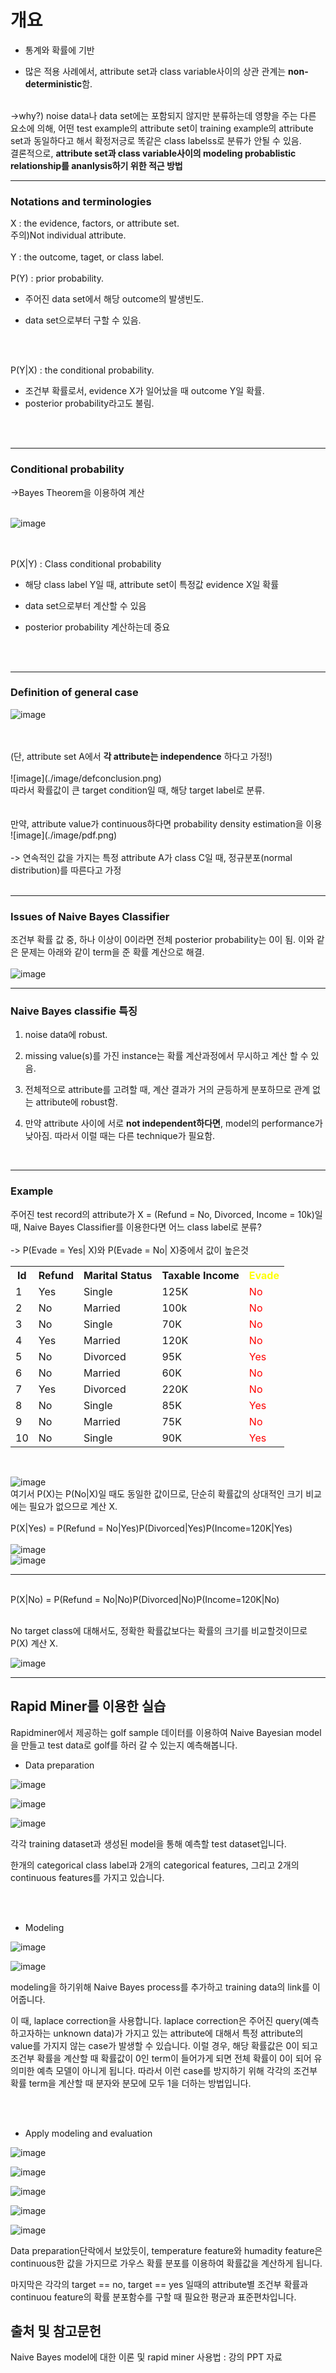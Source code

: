 # 개요

* 통계와 확률에 기반

* 많은 적용 사례에서, attribute set과 class variable사이의 상관 관계는 <strong>non-deterministic</strong>함.

<br>
->why?) noise data나 data set에는 포함되지 않지만 분류하는데 영향을 주는 다른 요소에 의해, 어떤 test example의 attribute set이 training example의 attribute set과 동일하다고 해서 확정저긍로 똑같은 class labelss로 분류가 안될 수 있음.
	
<br>
결론적으로, <strong>attribute set과 class variable사이의 modeling probablistic relationship를 ananlysis하기 위한 적근 방법</strong>

<br>
<hr>

### Notations and terminologies

X : the evidence, factors, or attribute set.
<br> 
주의)Not individual attribute.
<br>
<br>
Y : the outcome, taget, or class label.
<br>
<br>
P(Y) : prior probability.
<br>
 * 주어진 data set에서 해당 outcome의  발생빈도.
 
 * data set으로부터 구할 수 있음.
<br>
<br>

P(Y\|X) : the conditional probability.
 * 조건부 확률로서, evidence X가 일어났을 때 outcome Y일 확률.
 * posterior probability라고도 불림.
<br>
<br>
<hr>

### Conditional probability 

->Bayes Theorem을 이용하여 계산
<br>
<br>

![image](./image/conditionalprob.png)

<br>

<br>
P(X|Y) : Class conditional probability

* 해당 class label Y일 때, attribute set이 특정값 evidence X일 확률

* data set으로부터 계산할 수 있음

* posterior probability 계산하는데 중요
<br>
<br>
<hr>

### Definition of general case

![image](./image/defcon.png)

<br>
<br>
(단, attribute set A에서 <strong>각 attribute는 independence</strong> 하다고 가정!)
<br>
<br>
![image](./image/defconclusion.png)
<br>
따라서 확률값이 큰 target condition일 때, 해당 target label로 분류.
<br>
<br>
<br>
만약, attribute value가 continuous하다면 probability density estimation을 이용
<br>
![image](./image/pdf.png)
<br>
<br>
-> 연속적인 값을 가지는 특정 attribute A가 class C일 때, 정규분포(normal distribution)를 따른다고 가정
<br>
<br>
<hr>

### Issues of Naive Bayes Classifier

조건부 확률 값 중, 하나 이상이 0이라면 전체 posterior probability는 0이 됨. 이와 같은 문제는 아래와 같이 term을 준 확률 계산으로 해결.
<br>
<br>
![image](./image/variousprob.png)
<br>
<hr>

### Naive Bayes classifie 특징

1. noise data에 robust.

2. missing value(s)를 가진 instance는 확률 계산과정에서 무시하고 계산 할 수 있음.

3. 전체적으로 attribute를 고려할 때, 계산 결과가 거의 균등하게 분포하므로 관계 없는 attribute에 robust함.

4. 만약 attribute 사이에 서로 <strong>not independent하다면</strong>, model의 performance가 낮아짐. 따라서 이럴 때는 다른 technique가 필요함.

<br>
<hr>

### Example

주어진 test record의 attribute가 X = (Refund = No, Divorced, Income = 10k)일때, Naive Bayes Classifier를 이용한다면 어느 class label로 분류?
<br>
<br>
-> P(Evade = Yes| X)와 P(Evade = No| X)중에서 값이 높은것
<br>
<table>
<th>Id</th>
<th>Refund</th>
<th>Marital Status</th>
<th>Taxable Income</th>
<th style="color:yellow">Evade</th>
<tr>
	<td>1</td>
	<td>Yes</td>
	<td>Single</td>
	<td>125K</td>
	<td style="color:red;">No</td>
</tr>
<tr>
	<td>2</td>
	<td>No</td>
	<td>Married</td>
	<td>100k</td>
	<td style="color:red;">No</td>
</tr>
<tr>
	<td>3</td>
	<td>No</td>
	<td>Single</td>
	<td>70K</td>
	<td style="color:red;">No</td>
</tr>
<tr>
	<td>4</td>
	<td>Yes</td>
	<td>Married</td>
	<td>120K</td>
	<td style="color:red;">No</td>
</tr>
<tr>
	<td>5</td>
	<td>No</td>
	<td>Divorced</td>
	<td>95K</td>
	<td style="color:red;">Yes</td>
</tr>
<tr>
	<td>6</td>
	<td>No</td>
	<td>Married</td>
	<td>60K</td>
	<td style="color:red;">No</td>
</tr>
<tr>
	<td>7</td>
	<td>Yes</td>
	<td>Divorced</td>
	<td>220K</td>
	<td style="color:red;">No</td>
</tr>
<tr>
	<td>8</td>
	<td>No</td>
	<td>Single</td>
	<td>85K</td>
	<td style="color:red;">Yes</td>
</tr>
<tr>
	<td>9</td>
	<td>No</td>
	<td>Married</td>
	<td>75K</td>
	<td style="color:red;">No</td>
</tr>
<tr>
	<td>10</td>
	<td>No</td>
	<td>Single</td>
	<td>90K</td>
	<td style="color:red;">Yes</td>
</tr>
</table>
<br>

![image](./image/sol1.png)
<br>
여기서 P(X)는 P(No|X)일 때도 동일한 값이므로, 단순히 확률값의 상대적인 크기 비교에는 필요가 없으므로 계산 X.
<br>
<br>
P(X|Yes) = P(Refund = No|Yes)P(Divorced|Yes)P(Income=120K|Yes)
<br>
<br>
![image](./image/sol2.png)
<br>
![image](./image/sol3.png)
<br>
<hr>
<br>
P(X|No) = P(Refund = No|No)P(Divorced|No)P(Income=120K|No)
<br>
<br>

No target class에 대해서도, 정확한 확률값보다는 확률의 크기를 비교할것이므로 P(X) 계산 X.

![image](./image/sol4.png)


***

## Rapid Miner를 이용한 실습

Rapidminer에서 제공하는 golf sample 데이터를 이용하여 Naive Bayesian model을 만들고 test data로 golf를 하러 갈 수 있는지 예측해봅니다.

* Data preparation

![image](./image/1.JPG)

![image](./image/1-1.JPG)

![image](./image/1-2.JPG)

각각 training dataset과 생성된 model을 통해 예측할 test dataset입니다.

한개의 categorical class label과 2개의 categorical features, 그리고 2개의 continuous features를 가지고 있습니다.

<br>
<br>

* Modeling

![image](./image/2.JPG)

![image](./image/2-1.JPG)

modeling을 하기위해 Naive Bayes process를 추가하고 training data의 link를 이어줍니다.

이 때, laplace correction을 사용합니다. laplace correction은 주어진 query(예측하고자하는 unknown data)가 가지고 있는 attribute에 대해서 특정 attribute의
 value를 가지지 않는 case가 발생할 수 있습니다. 이럴 경우, 해당 확률값은 0이 되고 조건부 확률을 계산할 때 확률값이 0인 term이 들어가게 되면 전체 확률이 0이 되어 유의미한 예측 모델이
  아니게 됩니다. 따라서 이런 case를 방지하기 위해 각각의 조건부 확률 term을 계산할 때 분자와 분모에 모두 1을 더하는 방법입니다.

<br>
<br>

* Apply modeling and evaluation

![image](./image/3.JPG)

![image](./image/4.JPG)

![image](./image/5.JPG)

![image](./image/6.JPG)

![image](./image/7.JPG)

Data preparation단락에서 보았듯이, temperature feature와 humadity feature은 continuous한 값을 가지므로 가우스 확률 분포를 이용하여 확률값을 계산하게 됩니다.

마지막은 각각의 target == no, target == yes 일때의 attribute별 조건부 확률과 continuou feature의 확률 분포함수를 구할 때 필요한 평균과 표준편차입니다.

## 출처 및 참고문헌

Naive Bayes model에 대한 이론 및 rapid miner 사용법 : 강의 PPT 자료




